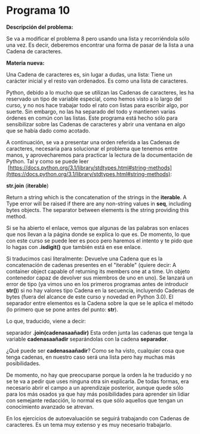 
# Programa 10

**Descripción del problema:**

Se va a modificar el problema 8 pero usando una lista y recorriéndola sólo una vez. Es decir, deberemos encontrar una forma de pasar de la lista a una Cadena de caracteres. 

**Materia nueva:**

Una Cadena de caracteres es, sin lugar a dudas, una lista: Tiene un carácter inicial y el resto van ordenados. Es como una lista de caracteres.

Python, debido a lo mucho que se utilizan las Cadenas de caracteres, les ha reservado un tipo de variable especial, como hemos visto a lo largo del curso, y no nos hace trabajar todo el rato con listas para escribir algo, por suerte. Sin embargo, no las ha separado del todo y mantienen varias órdenes en común con las listas. Este programa está hecho sólo para sensibilizar sobre las Cadenas de caracteres y abrir una ventana en algo que se había dado como acotado.

A continuación, se va a presentar una orden referida a las Cadenas de caracteres, necesaria para solucionar el problema que tenemos entre manos, y aprovecharemos para practicar la lectura de la documentación de Python. Tal y como se puede leer  [https://docs.python.org/3.1/library/stdtypes.html#string-methods](https://docs.python.org/3.1/library/stdtypes.html#string-methods):  

**str.join** (**iterable**)

Return a string which is the concatenation of the strings in the **iterable**. A Type error will be raised if there are any non-string values in **seq**, including bytes objects. The separator between elements is the string providing this method.

Si se ha abierto el enlace, vemos que algunas de las palabras son enlaces que nos llevan a la página donde se explica lo que es. De momento, lo que con este curso se puede leer es poco pero haremos el intento y te pido que lo hagas con **.isdigit()** que también está en ese enlace.

Si traducimos casi literalmente: Devuelve una Cadena que es la concatenación de cadenas presentes en el "iterable" (quiere decir: A container object capable of returning its members one at a time. Un objeto contenedor capaz de devolver sus miembros de uno en uno). Se lanzará un error de tipo (ya vimos uno en los primeros programas antes de introducir **str()**) si no hay valores tipo Cadena en la secuencia, incluyendo Cadenas de bytes (fuera del alcance de este curso y novedad en Python 3.0). El separador entre elementos es la Cadena sobre la que se le aplica el método (lo primero que se pone antes del punto: **str**).

Lo que, traducido, viene a decir:

separador **.join(**cadenasaañadir**)** Esta orden junta las cadenas que tenga la variable **cadenasaañadir** separándolas con la cadena **separador**.

¿Qué puede ser **cadenasaañadir**? Como se ha visto, cualquier cosa que tenga cadenas, en nuestro caso será una lista pero hay muchas más posibilidades.



De momento, no hay que preocuparse porque la orden la he traducido y no se te va a pedir que uses ninguna otra sin explicarla. De todas formas, era necesario abrir el campo a un aprendizaje posterior, aunque quede sólo para los más osados ya que hay más posibilidades para aprender sin lidiar con semejante redacción, lo normal es que sólo aquellos que tengan un conocimiento avanzado se atrevan.

En los ejercicios de autoevaluación se seguirá trabajando con Cadenas de caracteres. Es un tema muy extenso y es muy necesario trabajarlo.

